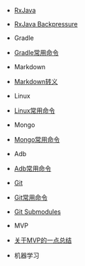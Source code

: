 - [RxJava](/rxjava/rxjava.md)

 - [RxJava Backpressure](/rxjava/rxjava-backpressure.md)

- Gradle
 - [Gradle常用命令](gradle-command.md)

- Markdown
 - [Markdown转义](markdown-escape.md)

- Linux
 - [Linux常用命令](linux-command.md)

- Mongo
 - [Mongo常用命令](mongo-command.md)

- Adb
 - [Adb常用命令](adb-command.md)

- [Git](/git/git.md)

 - [Git常用命令](/git/git-command.md)
 - [Git Submodules](/git/git-submodules.md)

- MVP
 - [关于MVP的一点总结](mvp-summary.md)

- 机器学习